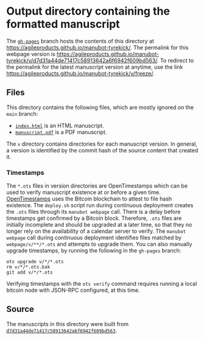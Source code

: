 # Output directory containing the formatted manuscript

The [`gh-pages`](https://github.com/agileproducts/manubot-tyrekick/tree/gh-pages) branch hosts the contents of this directory at <https://agileproducts.github.io/manubot-tyrekick/>.
The permalink for this webpage version is <https://agileproducts.github.io/manubot-tyrekick/v/d7d31a44de71417c58913642a6f6942f609bd563/>.
To redirect to the permalink for the latest manuscript version at anytime, use the link <https://agileproducts.github.io/manubot-tyrekick/v/freeze/>.

## Files

This directory contains the following files, which are mostly ignored on the `main` branch:

+ [`index.html`](index.html) is an HTML manuscript.
+ [`manuscript.pdf`](manuscript.pdf) is a PDF manuscript.

The `v` directory contains directories for each manuscript version.
In general, a version is identified by the commit hash of the source content that created it.

### Timestamps

The `*.ots` files in version directories are OpenTimestamps which can be used to verify manuscript existence at or before a given time.
[OpenTimestamps](https://opentimestamps.org/) uses the Bitcoin blockchain to attest to file hash existence.
The `deploy.sh` script run during continuous deployment creates the `.ots` files through its `manubot webpage` call.
There is a delay before timestamps get confirmed by a Bitcoin block.
Therefore, `.ots` files are initially incomplete and should be upgraded at a later time, so that they no longer rely on the availability of a calendar server to verify.
The `manubot webpage` call during continuous deployment identifies files matched by `webpage/v/**/*.ots` and attempts to upgrade them.
You can also manually upgrade timestamps, by running the following in the `gh-pages` branch:

```shell
ots upgrade v/*/*.ots
rm v/*/*.ots.bak
git add v/*/*.ots
```

Verifying timestamps with the `ots verify` command requires running a local bitcoin node with JSON-RPC configured, at this time.

## Source

The manuscripts in this directory were built from
[`d7d31a44de71417c58913642a6f6942f609bd563`](https://github.com/agileproducts/manubot-tyrekick/commit/d7d31a44de71417c58913642a6f6942f609bd563).
